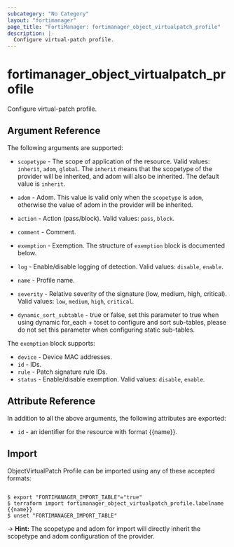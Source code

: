 ```yaml
---
subcategory: "No Category"
layout: "fortimanager"
page_title: "FortiManager: fortimanager_object_virtualpatch_profile"
description: |-
  Configure virtual-patch profile.
---
```


# fortimanager_object_virtualpatch_profile
Configure virtual-patch profile.

## Argument Reference


The following arguments are supported:

* `scopetype` - The scope of application of the resource. Valid values: `inherit`, `adom`, `global`. The `inherit` means that the scopetype of the provider will be inherited, and adom will also be inherited. The default value is `inherit`.
* `adom` - Adom. This value is valid only when the `scopetype` is `adom`, otherwise the value of adom in the provider will be inherited.

* `action` - Action (pass/block). Valid values: `pass`, `block`.

* `comment` - Comment.
* `exemption` - Exemption. The structure of `exemption` block is documented below.
* `log` - Enable/disable logging of detection. Valid values: `disable`, `enable`.

* `name` - Profile name.
* `severity` - Relative severity of the signature (low, medium, high, critical). Valid values: `low`, `medium`, `high`, `critical`.

* `dynamic_sort_subtable` - true or false, set this parameter to true when using dynamic for_each + toset to configure and sort sub-tables, please do not set this parameter when configuring static sub-tables.

The `exemption` block supports:

* `device` - Device MAC addresses.
* `id` - IDs.
* `rule` - Patch signature rule IDs.
* `status` - Enable/disable exemption. Valid values: `disable`, `enable`.



## Attribute Reference

In addition to all the above arguments, the following attributes are exported:
* `id` - an identifier for the resource with format {{name}}.

## Import

ObjectVirtualPatch Profile can be imported using any of these accepted formats:
```

$ export "FORTIMANAGER_IMPORT_TABLE"="true"
$ terraform import fortimanager_object_virtualpatch_profile.labelname {{name}}
$ unset "FORTIMANAGER_IMPORT_TABLE"
```
-> **Hint:** The scopetype and adom for import will directly inherit the scopetype and adom configuration of the provider.
